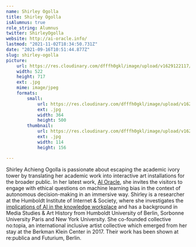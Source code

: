 ```yaml
---
name: Shirley Ogolla
title: Shirley Ogolla
isAlumnus: true
role_string: Alumnus
twitter: ShirleyOgolla
website: http://ai-oracle.info/
lastmod: "2021-11-02T18:34:50.731Z"
date: "2021-09-16T10:51:44.877Z"
slug: shirley-ogolla
picture:
    url: https://res.cloudinary.com/dfffh0gkl/image/upload/v1629122117/shirley_216cdc32cf.jpg
    width: 522
    height: 717
    ext: .jpg
    mime: image/jpeg
    formats:
        small:
            url: https://res.cloudinary.com/dfffh0gkl/image/upload/v1629122117/small_shirley_216cdc32cf.jpg
            ext: .jpg
            width: 364
            height: 500
        thumbnail:
            url: https://res.cloudinary.com/dfffh0gkl/image/upload/v1629122117/thumbnail_shirley_216cdc32cf.jpg
            ext: .jpg
            width: 114
            height: 156

---
```

Shirley Achieng Ogolla is passionate about escaping the academic ivory tower by translating her academic work into interactive art installations for the broader public. In her latest work, [AI Oracle](https://ai-oracle.info/), she invites the visitors to engage with ethical questions on machine learning bias in the context of autonomous decision-making in an immersive way. Shirley is a researcher at the Humboldt Institute of Internet & Society, where she investigates the [implications of AI in the knowledge workplace](https://www.hiig.de/en/project/kiwi/) and has a background in Media Studies & Art History from Humboldt University of Berlin, Sorbonne University Paris and New York University. She co-founded collective no:topia, an international inclusive artist collective which emerged from her stay at the Berkman Klein Center in 2017. Their work has been shown at re:publica and Futurium, Berlin.